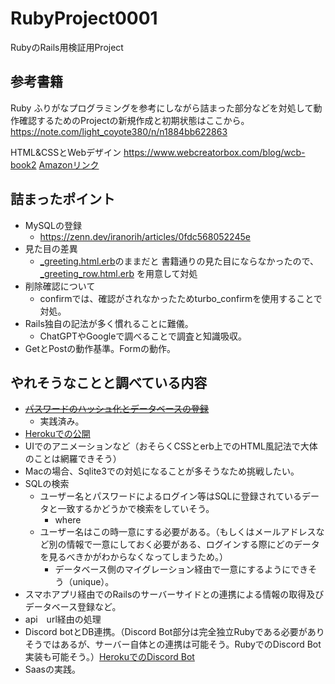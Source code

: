 # RubyProject0001
RubyのRails用検証用Project

## 参考書籍
Ruby ふりがなプログラミングを参考にしながら詰まった部分などを対処して動作確認するためのProjectの新規作成と初期状態はここから。
https://note.com/light_coyote380/n/n1884bb622863

HTML&CSSとWebデザイン
https://www.webcreatorbox.com/blog/wcb-book2 [Amazonリンク](
https://www.amazon.co.jp/【Amazon-co-jp-限定】ほんの一手間で劇的に変わるHTML-CSSとWebデザイン実践講座-DL特典-チートシート/dp/4815606145)

## 詰まったポイント
- MySQLの登録
  - https://zenn.dev/iranorih/articles/0fdc568052245e
- 見た目の差異
  - [_greeting.html.erb](app/views/greetings/_greeting.html.erb)のままだと
  書籍通りの見た目にならなかったので、[_greeting_row.html.erb](app/views/greetings/_greeting_row.html.erb)
  を用意して対処
- 削除確認について
  - confirmでは、確認がされなかったためturbo_confirmを使用することで対処。
- Rails独自の記法が多く慣れることに難儀。
  - ChatGPTやGoogleで調べることで調査と知識吸収。
- GetとPostの動作基準。Formの動作。

## やれそうなことと調べている内容
- ~~[パスワードのハッシュ化とデータベースの登録](https://qiita.com/ryosuketter/items/805452b7e6bf9637cb57)~~
  - 実践済み。
- [Herokuでの公開](https://www.sejuku.net/blog/8178)
- UIでのアニメーションなど（おそらくCSSとerb上でのHTML風記法で大体のことは網羅できそう）
- Macの場合、Sqlite3での対処になることが多そうなため挑戦したい。
- SQLの検索
  - ユーザー名とパスワードによるログイン等はSQLに登録されているデータと一致するかどうかで検索をしていそう。
    - where
  - ユーザー名はこの時一意にする必要がある。（もしくはメールアドレスなど別の情報で一意にしておく必要がある、ログインする際にどのデータを見るべきかがわからなくなってしまうため。）
    - データベース側のマイグレーション経由で一意にするようにできそう（unique）。
- スマホアプリ経由でのRailsのサーバーサイドとの連携による情報の取得及びデータベース登録など。
- api　url経由の処理
- Discord botとDB連携。（Discord Bot部分は完全独立Rubyである必要がありそうではあるが、サーバー自体との連携は可能そう。RubyでのDiscord Bot実装も可能そう。）[HerokuでのDiscord Bot](https://mssp160.netlify.app/2021-07/d1)
- Saasの実践。